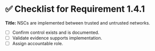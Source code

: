 # ✅ Checklist for Requirement 1.4.1

**Title:** NSCs are implemented between trusted and untrusted networks.

- [ ] Confirm control exists and is documented.
- [ ] Validate evidence supports implementation.
- [ ] Assign accountable role.
